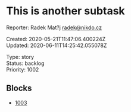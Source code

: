 # This is another subtask

Reporter: Radek Mat?j <radek@nikdo.cz>  

Created: 2020-05-21T11:47:06.400224Z  
Updated: 2020-06-11T14:25:42.055078Z

Type: story  
Status: backlog  
Priority: 1002

## Blocks
- [1003](1003.md "Yet another another issue")
